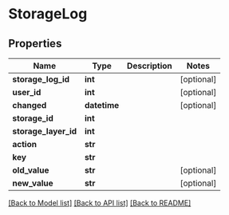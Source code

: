 # StorageLog

## Properties
Name | Type | Description | Notes
------------ | ------------- | ------------- | -------------
**storage_log_id** | **int** |  | [optional] 
**user_id** | **int** |  | [optional] 
**changed** | **datetime** |  | [optional] 
**storage_id** | **int** |  | 
**storage_layer_id** | **int** |  | 
**action** | **str** |  | 
**key** | **str** |  | 
**old_value** | **str** |  | [optional] 
**new_value** | **str** |  | [optional] 

[[Back to Model list]](../README.md#documentation-for-models) [[Back to API list]](../README.md#documentation-for-api-endpoints) [[Back to README]](../README.md)


